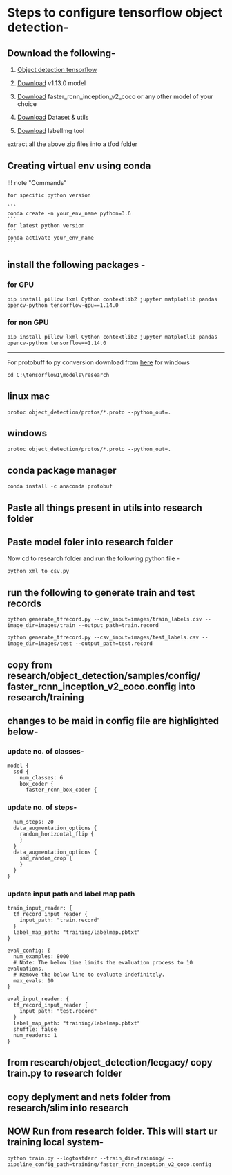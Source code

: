 # Steps to configure tensorflow object detection-

## Download the following- 

1. [Object detection tensorflow](https://github.com/tensorflow/models/tree/master/research/object_detection)   

2. [Download](https://github.com/tensorflow/models/tree/v1.13.0) v1.13.0 model

3. [Download](http://download.tensorflow.org/models/object_detection/faster_rcnn_inception_v2_coco_2018_01_28.tar.gz)  faster_rcnn_inception_v2_coco or any other model of your choice

4. [Download](https://drive.google.com/file/d/12F5oGAuQg7qBM_267TCMt_rlorV-M7gf/view?usp=sharing) Dataset & utils


5. [Download](https://tzutalin.github.io/labelImg/) labelImg tool

extract all the above zip files into a tfod folder

## Creating virtual env using conda

!!! note "Commands"

    for specific python version

    ```
    conda create -n your_env_name python=3.6
    ```
    for latest python version
    ```
    conda activate your_env_name
    ```

## install the following packages - 

### for GPU
```
pip install pillow lxml Cython contextlib2 jupyter matplotlib pandas opencv-python tensorflow-gpu==1.14.0
```
### for non GPU 
```
pip install pillow lxml Cython contextlib2 jupyter matplotlib pandas opencv-python tensorflow==1.14.0
```

---

For protobuff to py conversion download from [here](https://github.com/protocolbuffers/protobuf/releases/download/v3.11.0/protoc-3.11.0-win64.zip) for windows

```
cd C:\tensorflow1\models\research
```

## linux mac
```
protoc object_detection/protos/*.proto --python_out=.
```

## windows
```
protoc object_detection/protos/*.proto --python_out=.
```

## conda package manager
```
conda install -c anaconda protobuf
```

## Paste all things present in utils into research folder

## Paste model foler into research folder
Now cd to research folder and run the following python file -
```
python xml_to_csv.py
```

## run the following to generate train and test records
```
python generate_tfrecord.py --csv_input=images/train_labels.csv --image_dir=images/train --output_path=train.record
```

```
python generate_tfrecord.py --csv_input=images/test_labels.csv --image_dir=images/test --output_path=test.record
```

## copy from research/object_detection/samples/config/ faster_rcnn_inception_v2_coco.config into research/training

## changes to be maid in config file are highlighted below-

### update no. of classes-
``` hl_lines="3"
model {
  ssd {
    num_classes: 6
    box_coder {
      faster_rcnn_box_coder {
```
### update no. of steps-
``` hl_lines="1"
  num_steps: 20
  data_augmentation_options {
    random_horizontal_flip {
    }
  }
  data_augmentation_options {
    ssd_random_crop {
    }
  }
}
```
### update input path and label map path
``` hl_lines="3 5 17 19"
train_input_reader: {
  tf_record_input_reader {
    input_path: "train.record"
  }
  label_map_path: "training/labelmap.pbtxt"
}

eval_config: {
  num_examples: 8000
  # Note: The below line limits the evaluation process to 10 evaluations.
  # Remove the below line to evaluate indefinitely.
  max_evals: 10
}

eval_input_reader: {
  tf_record_input_reader {
    input_path: "test.record"
  }
  label_map_path: "training/labelmap.pbtxt"
  shuffle: false
  num_readers: 1
}
```

## from research/object_detection/lecgacy/ copy train.py to research folder

## copy deplyment and nets folder from research/slim into research

## NOW Run from research folder. This will start ur training local system-

```
python train.py --logtostderr --train_dir=training/ --pipeline_config_path=training/faster_rcnn_inception_v2_coco.config
```
